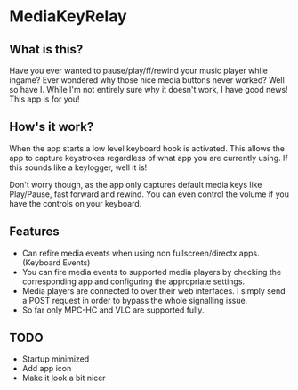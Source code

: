 # MediaKeyRelay

## What is this?

  Have you ever wanted to pause/play/ff/rewind your music player while ingame? 
  Ever wondered why those nice media buttons never worked? 
  Well so have I. While I'm not entirely sure why it doesn't work, I have good news! This app is for you!
  
## How's it work?

  When the app starts a low level keyboard hook is activated. This allows the app to capture keystrokes regardless of what app you are currently using. If this sounds like a keylogger, well it is!
  
  Don't worry though, as the app only captures default media keys like Play/Pause, fast forward and rewind. You can even control the volume if you have the controls on your keyboard.
  
## Features

  * Can refire media events when using non fullscreen/directx apps. (Keyboard Events)
  * You can fire media events to supported media players by checking the corresponding app and configuring the appropriate settings.
  * Media players are connected to over their web interfaces. I simply send a POST request in order to bypass the whole signalling issue.
  * So far only MPC-HC and VLC are supported fully.
  
## TODO

  * Startup minimized
  * Add app icon
  * Make it look a bit nicer
